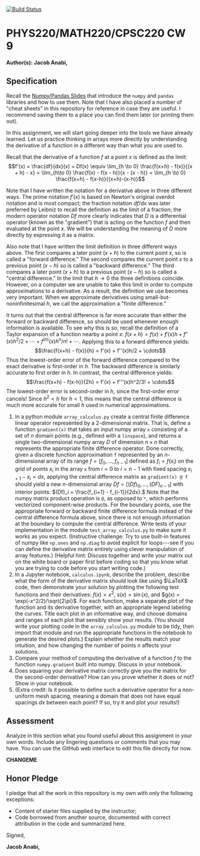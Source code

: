[![Build Status](https://travis-ci.com/chapman-phys220-2018f/cw09-another-team-name.svg?branch=master)](https://travis-ci.com/chapman-phys220-2018f/cw09-another-team-name)

# PHYS220/MATH220/CPSC220 CW 9

**Author(s):** **Jacob Anabi,**

## Specification

Recall the [Numpy/Pandas Slides](http://slides.com/profdressel/numpy-and-pandas-overview/) that introduce the `numpy` and `pandas` libraries and how to use them. Note that I have also placed a number of "cheat sheets" in this repository for reference in case they are useful. I recommend saving them to a place you can find them later (or printing them out).

In this assignment, we will start going deeper into the tools we have already learned. Let us practice thinking in arrays more directly by understanding the derivative of a function in a different way than what you are used to.

Recall that the derivative of a function $f$ at a point $x$ is defined as the limit: $$f'(x) = \frac{df}{dx}(x) = Df(x) \equiv \lim_{h \to 0} \frac{f(x+h) - f(x)}{(x + h) - x} = \lim_{h\to 0} \frac{f(x) - f(x - h)}{x - (x - h)} = \lim_{h \to 0} \frac{f(x+h) - f(x-h)}{(x+h)-(x-h)}$$

Note that I have written the notation for a derivative above in three different ways. The prime notation $f'(x)$ is based on Newton's original overdot notation and is most compact; the fraction notation $df/dx$ was later preferred by Leibniz to recall the definition as the limit of a fraction; the modern operator notation $Df$ more clearly indicates that $D$ is a differential operator (known as the "gradient") that is acting on the function $f$ and then evaluated at the point $x$. We will be understanding the meaning of $D$ more directly by expressing it as a matrix. 

Also note that I have written the limit definition in three different ways above. The first compares a later point $(x+h)$ to the current point $x$, so is called a "forward difference." The second compares the current point $x$ to a previous point $(x-h)$ so is called a "backward difference." The third compares a later point $(x+h)$ to a previous point $(x-h)$ so is called a "central difference." In the limit that $h\to 0$ the three definitions coincide. However, on a computer we are unable to take this limit in order to compute approximations to a derivative. As a result, the definition we use becomes very important. When we approximate derivatives using small-but-noninfinitesimal $h$, we call the approximation a "finite difference."

It turns out that the central difference is far more accurate than either the forward or backward difference, so should be used whenever enough information is available. To see why this is so, recall the definition of a Taylor expansion of a function nearby a point $x$: $f(x+h) = f(x) + f'(x)h + f''(x)h^2/2 + \cdots + f^{(n)}(x)h^n/n! + \cdots$. Applying this to a forward difference yields: $$\frac{f(x+h) - f(x)}{h} = f'(x) + f''(x)h/2 + \cdots$$
Thus the lowest-order error of the forward difference compared to the exact derivative is first-order in $h$. The backward difference is similarly accurate to first order in $h$. In contrast, the central difference yields:
$$\frac{f(x+h) - f(x-h)}{2h} = f'(x) + f'''(x)h^2/3! + \cdots$$
The lowest-order error is second-order in $h$, since the first-order error cancels! Since $h^2 < h$ for $h<1$, this means that the central difference is much more accurate for small $h$ used in numerical approximations.

1. In a python module ```array_calculus.py``` create a central finite difference linear operator represented by a 2-dimensional matrix. That is, define a function ```gradient(x)``` that takes an input numpy array `x` consisting of a set of $n$ domain points (e.g., defined with a `linspace`), and returns a single two-dimensional numpy array $D$ of dimension $n\times n$ that represents the appropriate finite difference operator. Done correctly, given a discrete function approximation `f` represented by an $n$-dimensional array of its range $f = [f_0, \ldots, f_{n-1}]$ defined as $f_i = f(x_i)$ on the grid of points $x_i$ in the array `x` from $i=0$ to $i=n-1$ with fixed spacing $x_{i+1} - x_i = dx$, applying the central difference matrix as `gradient(x) @ f` should yield a new $n$-dimensional array $Df = [(Df)_0, \ldots, (DF)_{n-1}]$ with interior points: $(Df)_i = \frac{f_{i+1} - f_{i-1}}{2dx}.$ Note that the numpy matrix product operation is ```@```, as opposed to ```*```, which performs vectorized component-wise products. For the boundary points, use the appropriate forward or backward finite difference formula instead of the central difference formula above, since there is not enough information at the boundary to compute the central difference. Write tests of your implementation in the module ```test_array_calculus.py``` to make sure it works as you expect. (Instructive challenge: Try to use built-in features of numpy like `np.ones` and `np.diag` to avoid explicit for loops---see if you can define the derivative matrix entirely using clever manipulation of array features.) (Helpful hint: Discuss together and write your matrix out on the white board or paper first before coding so that you know what you are trying to code before you start writing code.)
1. In a Jupyter notebook, ```calculus.ipynb```, describe the problem, describe what the form of the derivative matrix should look like using $\LaTeX$ code, then demonstrate your solution by plotting the following test functions and their derivatives: $f(x) = x^2$, $s(x) = \sin(x)$, and $g(x) = \exp(-x^2/2)/\sqrt{2\pi}$. For each function, make a separate plot of the function and its derivative together, with an appropriate legend labeling the curves. Title each plot in an informative way, and choose domains and ranges of each plot that sensibly show your results. (You should write your plotting code in the ```array_calculus.py``` module to be tidy, then import that module and run the appropriate functions in the notebook to generate the desired plots.) Explain whether the results match your intuition, and how changing the number of points $n$ affects your solutions.
1. Compare your method of computing the derivative of a function $f$ to the function `numpy.gradient` built into numpy. Discuss in your notebook.
1. Does squaring your derivative matrix correctly give you the matrix for the second-order derivative? How can you prove whether it does or not? Show in your notebook.
1. (Extra credit: Is it possible to define such a derivative operator for a non-uniform mesh spacing, meaning a domain that does not have equal spacings $dx$ between each point? If so, try it and plot your results!)

## Assessment

Analyze in this section what you found useful about this assignment in your own words. Include any lingering questions or comments that you may have. You can use the GitHub web interface to edit this file directly for now.

**CHANGEME**

## Honor Pledge

I pledge that all the work in this repository is my own with only the following exceptions:

* Content of starter files supplied by the instructor;
* Code borrowed from another source, documented with correct attribution in the code and summarized here.

Signed,

**Jacob Anabi,**
